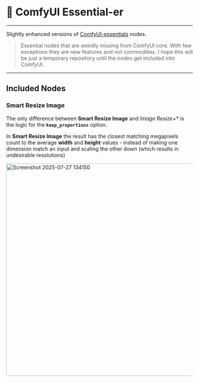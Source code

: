 # 🔧 ComfyUI Essential-er

---

Slightly enhanced versions of [ComfyUI-essentials](https://github.com/cubiq/ComfyUI_essentials) nodes.

> Essential nodes that are weirdly missing from ComfyUI core. With few exceptions they are new features and not commodities. I hope this will be just a temporary repository until the nodes get included into ComfyUI.

---

## Included Nodes

### Smart Resize Image

The only difference between **Smart Resize Image** and *Image Resize+** is the logic for the **`keep_proportions`** option.

In **Smart Resize Image** the result has the closest matching megapixels count to the average **width** and **height** values - instead of making one dimension match an input and scaling the other down (which results in undesirable resolutions)

<img width="1037" height="574" alt="Screenshot 2025-07-27 134150" src="https://github.com/user-attachments/assets/5d27b7b5-9be6-40ca-ba9a-e1874afc65a3" />

